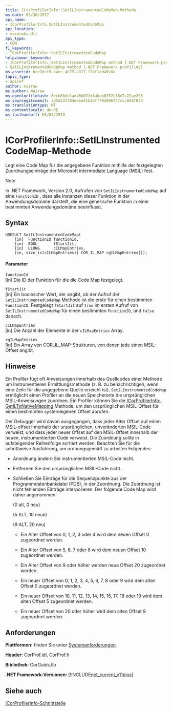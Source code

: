 ```yaml
---
title: ICorProfilerInfo::SetILInstrumentedCodeMap-Methode
ms.date: 03/30/2017
api_name:
- ICorProfilerInfo.SetILInstrumentedCodeMap
api_location:
- mscorwks.dll
api_type:
- COM
f1_keywords:
- ICorProfilerInfo::SetILInstrumentedCodeMap
helpviewer_keywords:
- ICorProfilerInfo::SetILInstrumentedCodeMap method [.NET Framework profiling]
- SetILInstrumentedCodeMap method [.NET Framework profiling]
ms.assetid: bce1dcf8-b4ec-4e73-a917-f2df1ad49c8a
topic_type:
- apiref
author: mairaw
ms.author: mairaw
ms.openlocfilehash: 8ecb80de1ae46b072df4bab8357e78e7a22ae298
ms.sourcegitcommit: 3d5d33f384eeba41b2dff79d096f47ccc8d8f03d
ms.translationtype: MT
ms.contentlocale: de-DE
ms.lasthandoff: 05/04/2018
---
```

# <a name="icorprofilerinfosetilinstrumentedcodemap-method"></a>ICorProfilerInfo::SetILInstrumentedCodeMap-Methode
Legt eine Code Map für die angegebene Funktion mithilfe der festgelegten Zuordnungseinträge der Microsoft intermediate Language (MSIL) fest.  
  
> [!NOTE]
>  In .NET Framework, Version 2.0, Aufrufen von `SetILInstrumentedCodeMap` auf eine `FunctionID` , dass alle Instanzen dieser Funktion in der Anwendungsdomäne darstellt, die eine generische Funktion in einer bestimmten Anwendungsdomäne beeinflusst.  
  
## <a name="syntax"></a>Syntax  
  
```  
HRESULT SetILInstrumentedCodeMap(  
    [in]  FunctionID functionId,  
    [in]  BOOL       fStartJit,  
    [in]  ULONG      cILMapEntries,  
    [in, size_is(cILMapEntries)] COR_IL_MAP rgILMapEntries[]);  
```  
  
#### <a name="parameters"></a>Parameter  
 `functionId`  
 [in] Die ID der Funktion für die die Code Map festgelegt.  
  
 `fStartJit`  
 [in] Ein boolescher Wert, der angibt, ob der Aufruf der `SetILInstrumentedCodeMap` Methode ist die erste für einen bestimmten `FunctionID`. Festgelegt `fStartJit` auf `true` im ersten Aufruf von `SetILInstrumentedCodeMap` für einen bestimmten `FunctionID`, und `false` danach.  
  
 `cILMapEntries`  
 [in] Die Anzahl der Elemente in der `cILMapEntries` Array.  
  
 `rgILMapEntries`  
 [in] Ein Array von COR_IL_MAP-Strukturen, von denen jede einen MSIL-Offset angibt.  
  
## <a name="remarks"></a>Hinweise  
 Ein Profiler fügt oft Anweisungen innerhalb des Quellcodes einer Methode um Instrumentieren Ermittlungsmethode (z. B. zu benachrichtigen, wenn eine Zeile für die angegebene Quelle erreicht ist). `SetILInstrumentedCodeMap` ermöglicht einen Profiler an die neuen Speicherorte die ursprünglichen MSIL-Anweisungen zuordnen. Ein Profiler können Sie die [ICorProfilerInfo:: GetILToNativeMapping](../../../../docs/framework/unmanaged-api/profiling/icorprofilerinfo-getiltonativemapping-method.md) Methode, um den ursprünglichen MSIL-Offset für einen bestimmten systemeigenen Offset abrufen.  
  
 Der Debugger wird davon ausgegangen, dass jeder Alter Offset auf einen MSIL-offset innerhalb der ursprünglichen, unveränderten MSIL-Code verweist, und dass jeder neuer Offset auf den MSIL-Offset innerhalb der neuen, instrumentierten Code verweist. Die Zuordnung sollte in aufsteigender Reihenfolge sortiert werden. Beachten Sie für die schrittweise Ausführung, um ordnungsgemäß zu arbeiten Folgendes:  
  
-   Anordnung ändern Sie instrumentierten MSIL-Code nicht.  
  
-   Entfernen Sie den ursprünglichen MSIL-Code nicht.  
  
-   Schließen Sie Einträge für die Sequenzpunkte aus der Programmdatenbankdatei (PDB), in der Zuordnung. Die Zuordnung ist nicht fehlenden Einträge interpolieren. Der folgende Code Map wird daher angenommen:  
  
     (0 alt, 0 neu)  
  
     (5 ALT, 10 neue)  
  
     (9 ALT, 20 neu)  
  
    -   Ein Alter Offset von 0, 1, 2, 3 oder 4 wird dem neuen Offset 0 zugeordnet werden.  
  
    -   Ein Alter Offset von 5, 6, 7 oder 8 wird dem neuen Offset 10 zugeordnet werden.  
  
    -   Ein Alter Offset von 9 oder höher werden neue Offset 20 zugeordnet werden.  
  
    -   Ein neuer Offset von 0, 1, 2, 3, 4, 5, 6, 7, 8 oder 9 wird dem alten Offset 0 zugeordnet werden.  
  
    -   Ein neuer Offset von 10, 11, 12, 13, 14, 15, 16, 17, 18 oder 19 wird dem alten Offset 5 zugeordnet werden.  
  
    -   Ein neuer Offset von 20 oder höher wird dem alten Offset 9 zugeordnet werden.  
  
## <a name="requirements"></a>Anforderungen  
 **Plattformen:** finden Sie unter [Systemanforderungen](../../../../docs/framework/get-started/system-requirements.md).  
  
 **Header:** CorProf.idl, CorProf.h  
  
 **Bibliothek:** CorGuids.lib  
  
 **.NET Framework-Versionen:** [!INCLUDE[net_current_v11plus](../../../../includes/net-current-v11plus-md.md)]  
  
## <a name="see-also"></a>Siehe auch  
 [ICorProfilerInfo-Schnittstelle](../../../../docs/framework/unmanaged-api/profiling/icorprofilerinfo-interface.md)
